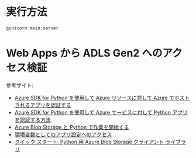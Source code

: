 # 実行方法

```
gunicorn main:server
```

# Web Apps から ADLS Gen2 へのアクセス検証

参考サイト:

- [Azure SDK for Python を使用して Azure リソースに対して Azure でホストされるアプリを認証する](https://learn.microsoft.com/ja-jp/azure/developer/python/sdk/authentication-azure-hosted-apps?tabs=azure-portal%2Cazure-app-service)
- [Azure SDK for Python を使用して Azure サービスに対して Python アプリを認証する方法](https://learn.microsoft.com/ja-jp/azure/developer/python/sdk/authentication-overview)
- [Azure Blob Storage と Python で作業を開始する](https://learn.microsoft.com/ja-jp/azure/storage/blobs/storage-blob-python-get-started?tabs=azure-ad)
- [環境変数としてのアプリ設定へのアクセス](https://learn.microsoft.com/ja-jp/azure/app-service/configure-language-python#access-app-settings-as-environment-variables)
- [クイック スタート: Python 用 Azure Blob Storage クライアント ライブラリ](https://learn.microsoft.com/ja-jp/azure/storage/blobs/storage-quickstart-blobs-python?tabs=managed-identity%2Croles-azure-portal%2Csign-in-azure-cli)
